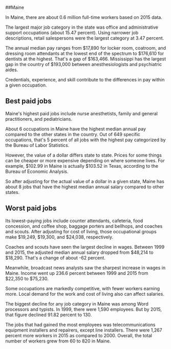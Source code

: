 

##Maine

In Maine, there are about 0.6 million full-time workers based on 2015 data.

The largest major job category in the state was <span class='occ_title_em'>office and administrative support occupations</span> (about 15.47 percent). Using narrower job descriptions, <span class='occ_title_em'>retail salespersons</span> were the largest category at 3.47 percent.
               
The annual median pay ranges from $17,890 for <span class='occ_title_em'>locker room, coatroom, and dressing room attendants</span> at the lowest end of the spectrum to  $176,610 for <span class='occ_title_em'>dentists</span> at the highest. That's a gap of $163,466. Mississippi has the largest gap in the country of $193,000 between <span class='occ_title_em'>anesthesiologists and psychiatric aides</span>.
          
Credentials, experience, and skill contribute to the differences in pay within a given occupation.

## Best paid jobs
Maine's highest paid jobs include <span class='occ_title_em'>nurse anesthetists, family and general practitioners</span>, and <span class='occ_title_em'>pediatricians</span>.
               
About 6 occupations in Maine have the highest median annual pay compared to the other states in the country. Out of 649 specific occupations, that's 5 percent of all jobs with the highest pay categorized by the Bureau of Labor Statistics.
               
However, the value of a dollar differs state to state. Prices for some things can be cheaper or more expensive depending on where someone lives. For example, $102.99 in Maine is actually $103.52 in Texas, according to the Bureau of Economic Analysis.
               
So after adjusting for the actual value of a dollar in a given state, Maine has about 8 jobs that have the highest median annual salary compared to other states.
               
## Worst paid jobs

Its lowest-paying jobs include <span class='occ_title_em'>counter attendants, cafeteria, food concession, and coffee shop</span>, <span class='occ_title_em'>baggage porters and bellhops</span>, and <span class='occ_title_em'>coaches and scouts</span>. After adjusting for cost of living, those occupational groups make $19,249,  $19,300, and  $24,038, respectively.
               
<span class='occ_title_em'>Coaches and scouts</span> have seen the largest decline in wages. Between 1999 and 2015, the adjusted median annual salary dropped from $48,214 to $18,290. That's a change of about -62 percent.
               
Meanwhile, <span class='occ_title_em'>broadcast news analysts</span> saw the sharpest increase in wages in Maine. Income went up 236.6 percent between 1999 and 2015 from $22,350 to $75,230.

Some occupations are markedly competitive, with fewer workers earning more. Local demand for the work and cost of living also can affect salaries.

            
The biggest decline for any job category in Maine was among <span class='occ_title_em'>Word processors and typists</span>. In 1999, there were 1,590 employees. But by 2015, that figure declined 91.82 percent to 130. 
               
The jobs that had gained the most employees was telecommunications equipment installers and repairers, except line installers. There were 1,267 percent more workers in 2015 as compared to 2000. Overall, the total number of workers grew from 60 to 820 in Maine.

